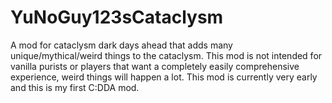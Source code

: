 # YuNoGuy123sCataclysm
A mod for cataclysm dark days ahead that adds many unique/mythical/weird things to the cataclysm.
This mod is not intended for vanilla purists or players that want a completely easily comprehensive experience, weird things will happen a lot.
This mod is currently very early and this is my first C:DDA mod.
